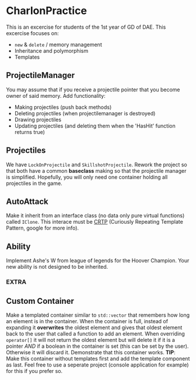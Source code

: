 # CharlonPractice

This is an excercise for students of the 1st year of GD of DAE. This excercise focuses on:
- `new` & `delete` / memory management
- Inheritance and polymorphism
- Templates

## ProjectileManager

You may assume that if you receive a projectile pointer that you become owner of said memory.
Add functionality:
- Making projectiles (push back methods)
- Deleting projectiles (when projectilemanager is destroyed)
- Drawing projectiles
- Updating projectiles (and deleting them when the 'HasHit' function returns true)

## Projectiles

We have `LockOnProjectile` and `SkillshotProjectile`. Rework the project so that both have a common **baseclass** making so that the projectile manager is simplified.
Hopefully, you will only need one container holding all projectiles in the game.

## AutoAttack

Make it inherit from an interface class (no data only pure virtual functions) called `IClone`.
This interace must be [CRTP](https://en.wikipedia.org/wiki/Curiously_recurring_template_pattern) (Curiously Repeating Template Pattern, google for more info).

## Ability

Implement Ashe's W from league of legends for the Hoover Champion. Your new ability is not designed to be inherited.

### EXTRA
## Custom Container

Make a templated container similar to `std::vector` that remembers how long an element is in the container.
When the container is full, instead of expanding it **overwrites** the oldest element and gives that oldest element back to the user that called a function to add an element. 
When overriding `operator[]` it will not return the oldest element but will delete it if it is a pointer *AND* if a boolean in the container is set (this can be set by the user). Otherwise it will discard it.
Demonstrate that this container works.
**TIP**: Make this container without templates first and add the template component as last. Feel free to use a seperate project (console application for example) for this if you prefer so.
